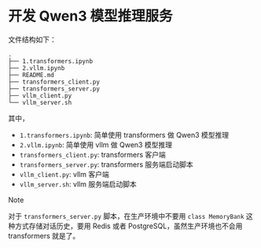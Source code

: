 # 开发 Qwen3 模型推理服务

文件结构如下：

```
.
├── 1.transformers.ipynb
├── 2.vllm.ipynb
├── README.md
├── transformers_client.py
├── transformers_server.py
├── vllm_client.py
└── vllm_server.sh
```

其中，

- `1.transformers.ipynb`: 简单使用 transformers 做 Qwen3 模型推理
- `2.vllm.ipynb`: 简单使用 vllm 做 Qwen3 模型推理
- `transformers_client.py`: transformers 客户端
- `transformers_server.py`: transformers 服务端启动脚本
- `vllm_client.py`: vllm 客户端
- `vllm_server.sh`:  vllm 服务端启动脚本

> [!NOTE]
> 对于 `transformers_server.py` 脚本，在生产环境中不要用 `class MemoryBank` 这种方式存储对话历史，要用 Redis 或者 PostgreSQL，虽然生产环境也不会用 transformers 就是了。
